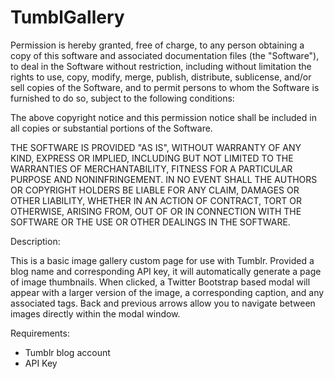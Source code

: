 TumblGallery
============
Permission is hereby granted, free of charge, to any person obtaining a copy of this software and associated documentation files (the "Software"), to deal in the Software without restriction, including without limitation the rights to use, copy, modify, merge, publish, distribute, sublicense, and/or sell copies of the Software, and to permit persons to whom the Software is furnished to do so, subject to the following conditions:

The above copyright notice and this permission notice shall be included in all copies or substantial portions of the Software.

THE SOFTWARE IS PROVIDED "AS IS", WITHOUT WARRANTY OF ANY KIND, EXPRESS OR IMPLIED, INCLUDING BUT NOT LIMITED TO THE WARRANTIES OF MERCHANTABILITY, FITNESS FOR A PARTICULAR PURPOSE AND NONINFRINGEMENT. IN NO EVENT SHALL THE AUTHORS OR COPYRIGHT HOLDERS BE LIABLE FOR ANY CLAIM, DAMAGES OR OTHER LIABILITY, WHETHER IN AN ACTION OF CONTRACT, TORT OR OTHERWISE, ARISING FROM, OUT OF OR IN CONNECTION WITH THE SOFTWARE OR THE USE OR OTHER DEALINGS IN THE SOFTWARE.

Description:

This is a basic image gallery custom page for use with Tumblr. Provided a blog name and corresponding API key, it will automatically generate a page of image thumbnails. When clicked, a Twitter Bootstrap based modal will appear with a larger version of the image, a corresponding caption, and any associated tags. Back and previous arrows allow you to navigate between images directly within the modal window.

Requirements:

- Tumblr blog account
- API Key
